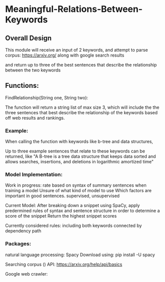 # Meaningful-Relations-Between-Keywords

## Overall Design
This module will receive an input of 2 keywords, and attempt to parse corpus:
https://arxiv.org/
along with google search results

and return up to three of the best sentences that describe the relationship between the two keywords

## Functions:
FindRelationship(String one, String two):

The function will return a string list of max size 3, which will include the the three sentences that best describe the relationship of the keywords based off web results and rankings.


### Example:
When calling the function with keywords like
b-tree and data structures,

Up to three example sentences that relate to these keywords can be returned, like
"A B-tree is a tree data structure that keeps data sorted and allows searches, insertions, and deletions in logarithmic amortized time"


### Model Implementation:
Work in progress:
rate based on syntax of summary sentences when training a model
Unsure of what kind of model to use
Which factors are important in good sentences.
supervised, unsupervised

Current Model:
After breaking down a snippet using SpaCy, 
apply predermined rules of syntax and sentence structure
in order to determine a score of the snippet
Return the highest snippet scores

Currently considered rules:
including both keywords
connected by dependency path


### Packages:
natural language processing:
Spacy
Download using:
pip install -U spacy


Searching corpus () API:
https://arxiv.org/help/api/basics

Google web crawler:

